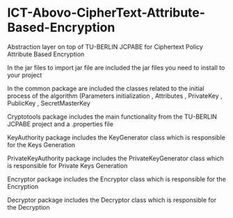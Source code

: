 # ICT-Abovo-CipherText-Attribute-Based-Encryption
Abstraction layer on top of TU-BERLIN JCPABE for Ciphertext Policy Attribute Based Encryption


In the jar files to import jar file are included the jar files you need to install to your project 

In the common package are included the classes related to the initial process of the algorithm (Parameters initialization , Attributes , PrivateKey , PublicKey , SecretMasterKey

Cryptotools package includes the main functionality from the TU-BERLIN JCPABE project  and a .properties file 

KeyAuthority package includes the KeyGenerator class which is responsible for the Keys Generation

PrivateKeyAuthority package includes the PrivateKeyGenerator class which is responsible for Private Keys Generation

Encryptor package includes the Encryptor class which is responsible for the Encryption

Decryptor package includes the Decryptor class which is responsible for the Decryption

